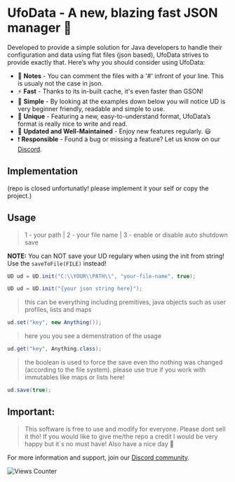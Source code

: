 # UfoData - A new, blazing fast JSON manager 🚀

Developed to provide a simple solution for Java developers to handle their configuration and data using flat files (json based), UfoData strives to provide exactly that. Here’s why you should consider using UfoData:

- 📑 **Notes** - You can comment the files with a '#' infront of your line. This is usualy not the case in json.
- ⚡ **Fast** - Thanks to its in-built cache, it's even faster than GSON!
- 🍎 **Simple** - By looking at the examples down below you will notice UD is very beginner friendly, readable and simple to use.
- 🌈 **Unique** - Featuring a new, easy-to-understand format, UfoData’s format is really nice to write and read.
- 🔄 **Updated and Well-Maintained** - Enjoy new features regularly. 😃
- ❗ **Responsible** - Found a bug or missing a feature? Let us know on our [Discord](https://discord.gg/gzxrub5ABQ).

## Implementation
(repo is closed unfortunatly! please implement it your self or copy the project.)

## Usage

> 1 - your path | 2 - your file name | 3 - enable or disable auto shutdown save

**NOTE:** You can NOT save your UD regulary when using the init from string! Use the `saveToFile(FILE)` instead!

```java
UD ud = UD.init("C:\\YOUR\\PATH\\", "your-file-name", true);

UD ud = UD.init("{your json string here}");
```

> this can be everything including premitives, java objects such as user profiles, lists and maps

```java
ud.set("key", new Anything());
```

> here you you see a demenstration of the usage
  
```java
ud.get("key", Anything.class);
```
> the boolean is used to force the save even tho nothing was changed (according to the file system). please use true if you work with immutables like maps or lists here!
```java
ud.save(true);
```

## Important: 

> This software is free to use and modify for everyone. Please dont sell it tho! If you would like to give me/the repo a credit I would be very happy but it´s no must have!
Also have a nice day 👋


For more information and support, join our [Discord community](https://discord.gg/gzxrub5ABQ).

![Views Counter](https://views-counter.vercel.app/badge?pageId=ud-file-configuration%2FViews-Counter&leftColor=400000&rightColor=ff8080&type=unique&sessionExpire=60&label=Visitors&style=upper)

